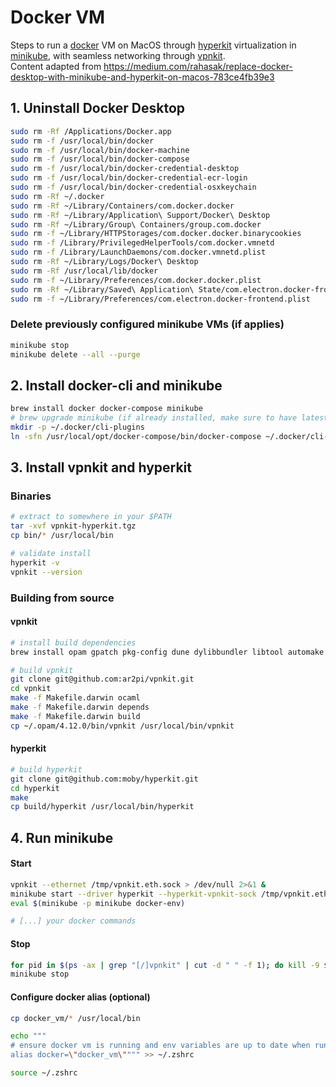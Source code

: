 # Docker VM

Steps to run a [docker](https://docs.docker.com/) VM on MacOS through [hyperkit](https://github.com/moby/hyperkit) virtualization in [minikube](https://minikube.sigs.k8s.io/docs/), with seamless networking through [vpnkit](https://github.com/moby/vpnkit).  
Content adapted from https://medium.com/rahasak/replace-docker-desktop-with-minikube-and-hyperkit-on-macos-783ce4fb39e3 

## 1. Uninstall Docker Desktop

```sh
sudo rm -Rf /Applications/Docker.app
sudo rm -f /usr/local/bin/docker
sudo rm -f /usr/local/bin/docker-machine
sudo rm -f /usr/local/bin/docker-compose
sudo rm -f /usr/local/bin/docker-credential-desktop
sudo rm -f /usr/local/bin/docker-credential-ecr-login
sudo rm -f /usr/local/bin/docker-credential-osxkeychain
sudo rm -Rf ~/.docker
sudo rm -Rf ~/Library/Containers/com.docker.docker
sudo rm -Rf ~/Library/Application\ Support/Docker\ Desktop
sudo rm -Rf ~/Library/Group\ Containers/group.com.docker
sudo rm -f ~/Library/HTTPStorages/com.docker.docker.binarycookies
sudo rm -f /Library/PrivilegedHelperTools/com.docker.vmnetd
sudo rm -f /Library/LaunchDaemons/com.docker.vmnetd.plist
sudo rm -Rf ~/Library/Logs/Docker\ Desktop
sudo rm -Rf /usr/local/lib/docker
sudo rm -f ~/Library/Preferences/com.docker.docker.plist
sudo rm -Rf ~/Library/Saved\ Application\ State/com.electron.docker-frontend.savedState
sudo rm -f ~/Library/Preferences/com.electron.docker-frontend.plist
```

### Delete previously configured minikube VMs (if applies)

```sh
minikube stop
minikube delete --all --purge
```

## 2. Install docker-cli and minikube

```sh
brew install docker docker-compose minikube
# brew upgrade minikube (if already installed, make sure to have latest version of minikube) 
mkdir -p ~/.docker/cli-plugins
ln -sfn /usr/local/opt/docker-compose/bin/docker-compose ~/.docker/cli-plugins/docker-compose
```

## 3. Install vpnkit and hyperkit

### Binaries

```sh
# extract to somewhere in your $PATH
tar -xvf vpnkit-hyperkit.tgz
cp bin/* /usr/local/bin

# validate install
hyperkit -v
vpnkit --version
```

### Building from source

#### vpnkit

```sh
# install build dependencies
brew install opam gpatch pkg-config dune dylibbundler libtool automake

# build vpnkit
git clone git@github.com:ar2pi/vpnkit.git
cd vpnkit
make -f Makefile.darwin ocaml
make -f Makefile.darwin depends
make -f Makefile.darwin build
cp ~/.opam/4.12.0/bin/vpnkit /usr/local/bin/vpnkit
```

#### hyperkit

```sh
# build hyperkit
git clone git@github.com:moby/hyperkit.git
cd hyperkit
make
cp build/hyperkit /usr/local/bin/hyperkit
```

## 4. Run minikube

#### Start

```sh
vpnkit --ethernet /tmp/vpnkit.eth.sock > /dev/null 2>&1 &
minikube start --driver hyperkit --hyperkit-vpnkit-sock /tmp/vpnkit.eth.sock --memory 8192 --cpus 4
eval $(minikube -p minikube docker-env)

# [...] your docker commands
```

#### Stop

```sh
for pid in $(ps -ax | grep "[/]vpnkit" | cut -d " " -f 1); do kill -9 $pid; done
minikube stop
```

#### Configure docker alias (optional)

```sh
cp docker_vm/* /usr/local/bin

echo """
# ensure docker vm is running and env variables are up to date when running docker
alias docker=\"docker_vm\"""" >> ~/.zshrc

source ~/.zshrc
```
